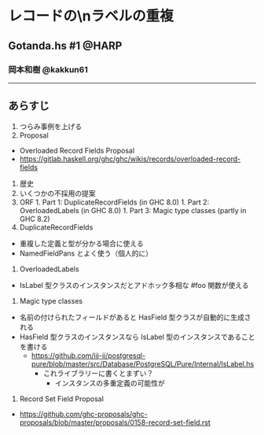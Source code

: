 # レコードの\nラベルの重複

## Gotanda.hs #1 @HARP

### 岡本和樹 @kakkun61

---

## あらすじ

1. つらみ事例を上げる
1. Proposal
  - Overloaded Record Fields Proposal
  - https://gitlab.haskell.org/ghc/ghc/wikis/records/overloaded-record-fields
1. 歴史
  1. いくつかの不採用の提案
  1. ORF
    1. Part 1: DuplicateRecordFields (in GHC 8.0)
    1. Part 2: OverloadedLabels (in GHC 8.0)
    1. Part 3: Magic type classes (partly in GHC 8.2)
1. DuplicateRecordFields
  - 重複した定義と型が分かる場合に使える
  - NamedFieldPans とよく使う（個人的に）
1. OverloadedLabels
  - IsLabel 型クラスのインスタンスだとアドホック多相な #foo 関数が使える
1. Magic type classes
  - 名前の付けられたフィールドがあると HasField 型クラスが自動的に生成される
  - HasField 型クラスのインスタンスなら IsLabel 型のインスタンスであることを書ける
    - https://github.com/iij-ii/postgresql-pure/blob/master/src/Database/PostgreSQL/Pure/Internal/IsLabel.hs
      - これライブラリーに書くとまずい？
        - インスタンスの多重定義の可能性が
1. Record Set Field Proposal
  - https://github.com/ghc-proposals/ghc-proposals/blob/master/proposals/0158-record-set-field.rst
